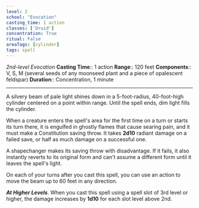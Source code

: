 ```yaml
---
level: 2
school: "Evocation"
casting_time: 1 action
classes: ['Druid']
concentration: True
ritual: False
areaTags: [cylinder]
tags: spell
---
```


_2nd-level Evocation_
**Casting Time**:: 1 action
**Range**:: 120 feet
**Components**:: V, S, M (several seeds of any moonseed plant and a piece of opalescent feldspar)
**Duration**:: Concentration, 1 minute

---

A silvery beam of pale light shines down in a 5-foot-radius, 40-foot-high cylinder centered on a point within range. Until the spell ends, dim light fills the cylinder.

When a creature enters the spell's area for the first time on a turn or starts its turn there, it is engulfed in ghostly flames that cause searing pain, and it must make a Constitution saving throw. It takes **2d10** radiant damage on a failed save, or half as much damage on a successful one.

A shapechanger makes its saving throw with disadvantage. If it fails, it also instantly reverts to its original form and can't assume a different form until it leaves the spell's light.

On each of your turns after you cast this spell, you can use an action to move the beam up to 60 feet in any direction.


**_At Higher Levels_**. When you cast this spell using a spell slot of 3rd level or higher, the damage increases by **1d10** for each slot level above 2nd.


